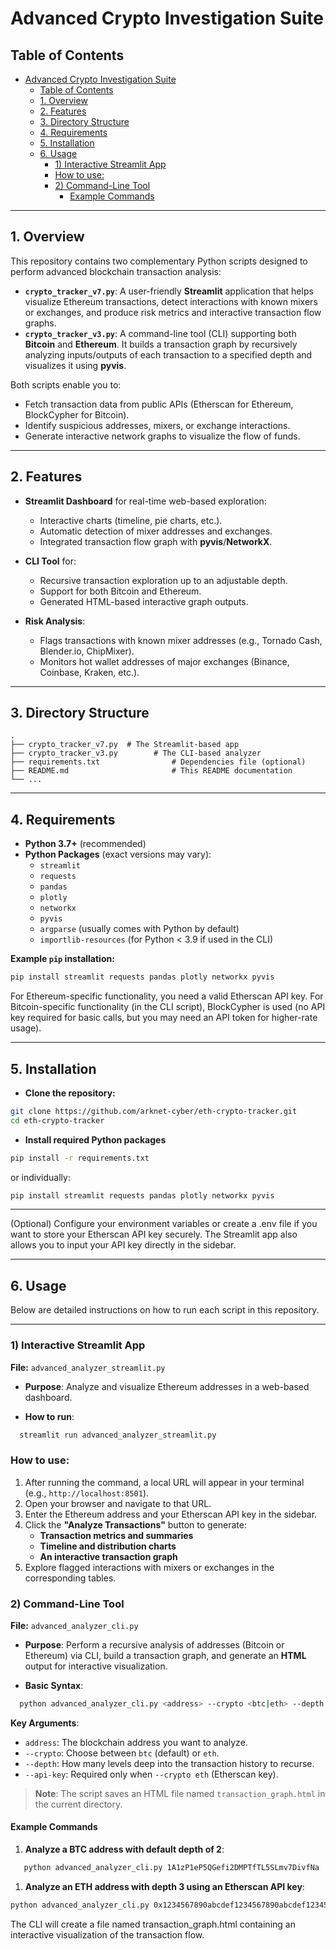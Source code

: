 # Advanced Crypto Investigation Suite

## Table of Contents

- [Advanced Crypto Investigation Suite](#advanced-crypto-investigation-suite)
  - [Table of Contents](#table-of-contents)
  - [1. Overview](#1-overview)
  - [2. Features](#2-features)
  - [3. Directory Structure](#3-directory-structure)
  - [4. Requirements](#4-requirements)
  - [5. Installation](#5-installation)
  - [6. Usage](#6-usage)
    - [1) Interactive Streamlit App](#1-interactive-streamlit-app)
    - [How to use:](#how-to-use)
    - [2) Command-Line Tool](#2-command-line-tool)
      - [Example Commands](#example-commands)

---

## 1. Overview

This repository contains two complementary Python scripts designed to perform advanced blockchain transaction analysis:

- **`crypto_tracker_v7.py`**: A user-friendly **Streamlit** application that helps visualize Ethereum transactions, detect interactions with known mixers or exchanges, and produce risk metrics and interactive transaction flow graphs.
- **`crypto_tracker_v3.py`**: A command-line tool (CLI) supporting both **Bitcoin** and **Ethereum**. It builds a transaction graph by recursively analyzing inputs/outputs of each transaction to a specified depth and visualizes it using **pyvis**.

Both scripts enable you to:

- Fetch transaction data from public APIs (Etherscan for Ethereum, BlockCypher for Bitcoin).
- Identify suspicious addresses, mixers, or exchange interactions.
- Generate interactive network graphs to visualize the flow of funds.

---

## 2. Features

- **Streamlit Dashboard** for real-time web-based exploration:
  - Interactive charts (timeline, pie charts, etc.).
  - Automatic detection of mixer addresses and exchanges.
  - Integrated transaction flow graph with **pyvis**/**NetworkX**.

- **CLI Tool** for:
  - Recursive transaction exploration up to an adjustable depth.
  - Support for both Bitcoin and Ethereum.
  - Generated HTML-based interactive graph outputs.

- **Risk Analysis**:
  - Flags transactions with known mixer addresses (e.g., Tornado Cash, Blender.io, ChipMixer).
  - Monitors hot wallet addresses of major exchanges (Binance, Coinbase, Kraken, etc.).

---

## 3. Directory Structure

```plaintext
.
├── crypto_tracker_v7.py  # The Streamlit-based app
├── crypto_tracker_v3.py        # The CLI-based analyzer
├── requirements.txt                # Dependencies file (optional)
├── README.md                       # This README documentation
└── ...
```
---

## 4. Requirements

- **Python 3.7+** (recommended)
- **Python Packages** (exact versions may vary):
  - `streamlit`
  - `requests`
  - `pandas`
  - `plotly`
  - `networkx`
  - `pyvis`
  - `argparse` (usually comes with Python by default)
  - `importlib-resources` (for Python < 3.9 if used in the CLI)

**Example `pip` installation:**
```bash
pip install streamlit requests pandas plotly networkx pyvis
```
For Ethereum-specific functionality, you need a valid Etherscan API key.
For Bitcoin-specific functionality (in the CLI script), BlockCypher is used (no API key required for basic calls, but you may need an API token for higher-rate usage).

---

## 5. Installation

- **Clone the repository:**
  
```bash
git clone https://github.com/arknet-cyber/eth-crypto-tracker.git
cd eth-crypto-tracker
```

- **Install required Python packages**

```bash
pip install -r requirements.txt
```
 or individually:

```bash
pip install streamlit requests pandas plotly networkx pyvis
```
---
(Optional) Configure your environment variables or create a .env file if you want to store your Etherscan API key securely. The Streamlit app also allows you to input your API key directly in the sidebar.

---

## 6. Usage

Below are detailed instructions on how to run each script in this repository.

---

### 1) Interactive Streamlit App

**File:** `advanced_analyzer_streamlit.py`

- **Purpose**: Analyze and visualize Ethereum addresses in a web-based dashboard.

- **How to run**:

```bash
  streamlit run advanced_analyzer_streamlit.py
```

### How to use:

1. After running the command, a local URL will appear in your terminal (e.g., `http://localhost:8501`).
2. Open your browser and navigate to that URL.
3. Enter the Ethereum address and your Etherscan API key in the sidebar.
4. Click the **"Analyze Transactions"** button to generate:
   - **Transaction metrics and summaries**  
   - **Timeline and distribution charts**  
   - **An interactive transaction graph**
5. Explore flagged interactions with mixers or exchanges in the corresponding tables.

### 2) Command-Line Tool

**File:** `advanced_analyzer_cli.py`

- **Purpose**: Perform a recursive analysis of addresses (Bitcoin or Ethereum) via CLI, build a transaction graph, and generate an **HTML** output for interactive visualization.

- **Basic Syntax**:

```bash
  python advanced_analyzer_cli.py <address> --crypto <btc|eth> --depth <int> [--api-key <KEY>]
```

**Key Arguments**:

- `address`: The blockchain address you want to analyze.  
- `--crypto`: Choose between `btc` (default) or `eth`.  
- `--depth`: How many levels deep into the transaction history to recurse.  
- `--api-key`: Required only when `--crypto eth` (Etherscan key).

> **Note**: The script saves an HTML file named `transaction_graph.html` in the current directory.

#### Example Commands

1. **Analyze a BTC address with default depth of 2**:

```bash
   python advanced_analyzer_cli.py 1A1zP1eP5QGefi2DMPTfTL5SLmv7DivfNa
```

1. **Analyze an ETH address with depth 3 using an Etherscan API key**:

```bash
python advanced_analyzer_cli.py 0x1234567890abcdef1234567890abcdef12345678 --crypto eth --depth 3 --api-key YOUR_KEY_HERE
```

The CLI will create a file named transaction_graph.html containing an interactive visualization of the transaction flow.